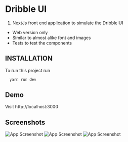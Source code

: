 # Dribble UI

1. NextJs front end application to simulate the Dribble UI

- Web version only
- Similar to almost alike font and images
- Tests to test the components

## INSTALLATION

To run this project run

```bash
  yarn run dev
```

## Demo

Visit http://localhost:3000

## Screenshots

![App Screenshot](https://i.postimg.cc/jDSW18JT/Screenshot-2024-03-10-at-14-29-44.png)
![App Screenshot](https://i.postimg.cc/rKcR1yVK/Screenshot-2024-03-10-at-14-29-54.png)
![App Screenshot](https://i.postimg.cc/V09SxpRf/Screenshot-2024-03-10-at-14-30-02.png)
